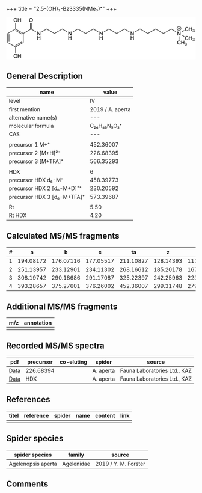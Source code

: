 +++
title = "2,5-(OH)₂-Bz3335(NMe₃)⁺"
+++

![](/img/2-5-OH2-Bz3335(NMe3).png)

## General Description

| name                         | value            |
|------------------------------|------------------|
| level                        | IV               |
| first mention                | 2019 / A. aperta |
| alternative name(s)          | ---              |
| molecular formula            | C₂₄H₄₆N₅O₃⁺      |
| CAS                          | ---              |
|                              |                  |
| precursor 1 M+⁺              | 452.36007        |
| precursor 2 [M+H]²⁺          | 226.68395        |
| precursor 3 [M+TFA]⁺         | 566.35293        |
|                              |                  |
| HDX                          | 6                |
| precursor HDX   d₆-M⁺        | 458.39773        |
| precursor HDX 2 [d₆-M+D]²⁺   | 230.20592        |
| precursor HDX 3 [d₆-M+TFA]⁺  | 573.39687        |
|                              |                  |
| Rt                           | 5.50             |
| Rt HDX                       | 4.20             |

## Calculated MS/MS fragments

| # | a         | b         | c         | ta        | z         | y         | tz        |
|---|-----------|-----------|-----------|-----------|-----------|-----------|-----------|
| 1 | 194.08172 | 176.07116 | 177.05517 | 211.10827 | 128.14393 | 111.11738 | 146.17830 |
| 2 | 251.13957 | 233.12901 | 234.11302 | 268.16612 | 185.20178 | 167.16740 | 203.23615 |
| 3 | 308.19742 | 290.18686 | 291.17087 | 325.22397 | 242.25963 | 223.21743 | 260.29400 |
| 4 | 393.28657 | 375.27601 | 376.26002 | 452.36007 | 299.31748 | 279.26745 | 317.35185 |

## Additional MS/MS fragments

| m/z       | annotation |
|-----------|------------|
|           |            |

## Recorded MS/MS spectra

| pdf                                                       | precursor | co-eluting | spider    | source                       |
|-----------------------------------------------------------|-----------|------------|-----------|------------------------------|
| [Data](/pdf/A-aperta/452_2-5-OH2-Bz3335(NMe3)_Aa_2.pdf)   | 226.68394 |            | A. aperta | Fauna Laboratories Ltd., KAZ |
| [Data](/pdf/A-aperta/452_2-5-OH2-Bz3335(NMe3)_Aa_HDX.pdf) | HDX       |            | A. aperta | Fauna Laboratories Ltd., KAZ |

## References

| titel     | reference   | spider    | name   | content  | link |
|-----------|-------------|-----------|--------|----------|-----|
|           |             |           |        |          |     |

## Spider species

| spider species     | family     | source               |
|--------------------|------------|----------------------|
| Agelenopsis aperta | Agelenidae | 2019 / Y. M. Forster |

## Comments